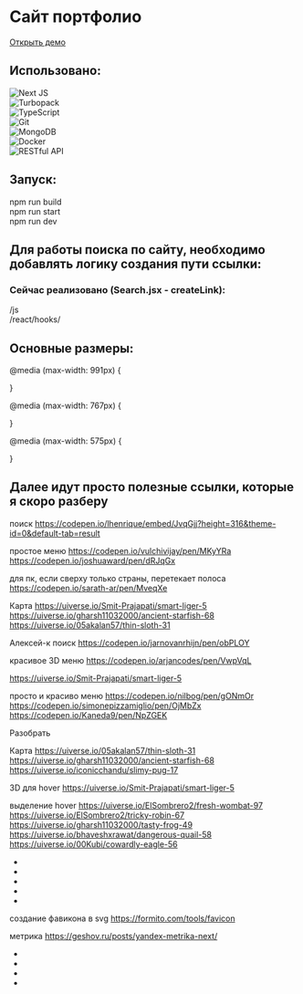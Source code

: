 # Сайт портфолио

[Открыть демо](https://aleksei-k.ru)

## Использовано:

![Next JS](https://img.shields.io/badge/Next.js-000000?style=for-the-badge&logo=next.js&logoColor=white)  
![Turbopack](https://img.shields.io/badge/Turbopack-E0451C?style=for-the-badge&logo=Turbopack&logoColor=white)  
![TypeScript](https://img.shields.io/badge/TypeScript-007ACC?style=for-the-badge&logo=typescript&logoColor=white)  
![Git](https://img.shields.io/badge/Git-F05032?style=for-the-badge&logo=git&logoColor=white)  
![MongoDB](https://img.shields.io/badge/MongoDB-47A248?style=for-the-badge&logo=mongodb&logoColor=white)  
![Docker](https://img.shields.io/badge/Docker-2496ED?style=for-the-badge&logo=docker&logoColor=white)  
![RESTful API](https://img.shields.io/badge/RESTful_API-000000?style=for-the-badge&logo=aparat&logoColor=white)

## Запуск:

npm run build  
npm run start  
npm run dev

## Для работы поиска по сайту, необходимо добавлять логику создания пути ссылки:

### Сейчас реализовано (Search.jsx - createLink):

/js  
/react/hooks/

## Основные размеры:

@media (max-width: 991px) {

}

@media (max-width: 767px) {

}

@media (max-width: 575px) {

}

## Далее идут просто полезные ссылки, которые я скоро разберу

поиск
https://codepen.io/lhenrique/embed/JvqGjj?height=316&theme-id=0&default-tab=result

простое меню
https://codepen.io/vulchivijay/pen/MKyYRa
https://codepen.io/joshuaward/pen/dRJqGx

для пк, если сверху только страны, перетекает полоса
https://codepen.io/sarath-ar/pen/MveqXe

Карта
https://uiverse.io/Smit-Prajapati/smart-liger-5
https://uiverse.io/gharsh11032000/ancient-starfish-68
https://uiverse.io/05akalan57/thin-sloth-31

Алексей-к
поиск
https://codepen.io/jarnovanrhijn/pen/obPLOY

красивое 3D меню
https://codepen.io/arjancodes/pen/VwpVqL

https://uiverse.io/Smit-Prajapati/smart-liger-5

просто и красиво меню
https://codepen.io/nilbog/pen/gONmOr
https://codepen.io/simonepizzamiglio/pen/OjMbZx
https://codepen.io/Kaneda9/pen/NpZGEK

Разобрать

Карта
https://uiverse.io/05akalan57/thin-sloth-31
https://uiverse.io/gharsh11032000/ancient-starfish-68
https://uiverse.io/iconicchandu/slimy-pug-17

3D для hover
https://uiverse.io/Smit-Prajapati/smart-liger-5

выделение hover
https://uiverse.io/ElSombrero2/fresh-wombat-97
https://uiverse.io/ElSombrero2/tricky-robin-67
https://uiverse.io/gharsh11032000/tasty-frog-49
https://uiverse.io/bhaveshxrawat/dangerous-quail-58
https://uiverse.io/00Kubi/cowardly-eagle-56

-
-
-
-
-

создание фавикона в svg
https://formito.com/tools/favicon

метрика
https://geshov.ru/posts/yandex-metrika-next/

-
-
-
-
